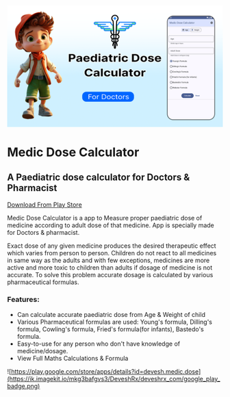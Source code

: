 ![A Paediatric dose calculator](docs/img/screenshotsss0.png)

# Medic Dose Calculator
## A Paediatric dose calculator for Doctors & Pharmacist

[Download From Play Store](https://play.google.com/store/apps/details?id=devesh.medic.dose)



Medic Dose Calculator is a app to Measure proper paediatric dose of medicine according to adult dose of that medicine.
App is specially made for Doctors & pharmacist.

Exact dose of any given medicine produces the desired therapeutic effect which varies from person to person. Children do not react to all medicines in same way as the adults and with few exceptions, medicines are more active and more toxic to children than adults if dosage of  medicine is not accurate. To solve this problem accurate dosage is calculated by various pharmaceutical formulas.

### Features:
* Can calculate accurate paediatric dose from Age & Weight of child
* Various Pharmaceutical formulas are used: Young's formula, Dilling's formula, Cowling's formula, Fried's formula(for infants), Bastedo's formula.
* Easy-to-use for any person who don't have knowledge of medicine/dosage.
* View Full Maths Calculations & Formula 


![https://play.google.com/store/apps/details?id=devesh.medic.dose](https://ik.imagekit.io/mkg3bafgvs3/DeveshRx/deveshrx_com/google_play_badge.png)



